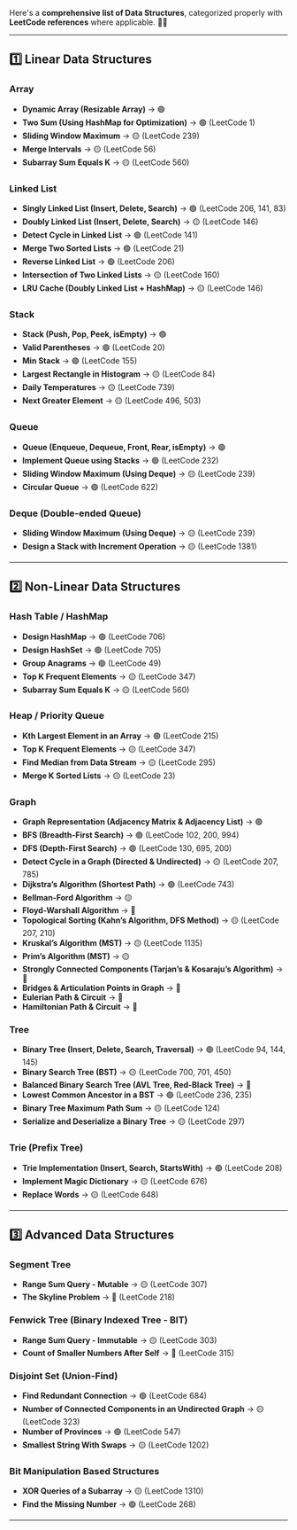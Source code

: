 Here's a **comprehensive list of Data Structures**, categorized properly with **LeetCode references** where applicable. 🚀🔥  

---

## **1️⃣ Linear Data Structures**
### **Array**
- **Dynamic Array (Resizable Array)** → 🟢  
- **Two Sum (Using HashMap for Optimization)** → 🟢 (LeetCode 1)  
- **Sliding Window Maximum** → 🟡 (LeetCode 239)  
- **Merge Intervals** → 🟡 (LeetCode 56)  
- **Subarray Sum Equals K** → 🟡 (LeetCode 560)  

### **Linked List**
- **Singly Linked List (Insert, Delete, Search)** → 🟢 (LeetCode 206, 141, 83)  
- **Doubly Linked List (Insert, Delete, Search)** → 🟡 (LeetCode 146)  
- **Detect Cycle in Linked List** → 🟢 (LeetCode 141)  
- **Merge Two Sorted Lists** → 🟢 (LeetCode 21)  
- **Reverse Linked List** → 🟢 (LeetCode 206)  
- **Intersection of Two Linked Lists** → 🟡 (LeetCode 160)  
- **LRU Cache (Doubly Linked List + HashMap)** → 🟡 (LeetCode 146)  

### **Stack**
- **Stack (Push, Pop, Peek, isEmpty)** → 🟢  
- **Valid Parentheses** → 🟢 (LeetCode 20)  
- **Min Stack** → 🟢 (LeetCode 155)  
- **Largest Rectangle in Histogram** → 🟡 (LeetCode 84)  
- **Daily Temperatures** → 🟡 (LeetCode 739)  
- **Next Greater Element** → 🟡 (LeetCode 496, 503)  

### **Queue**
- **Queue (Enqueue, Dequeue, Front, Rear, isEmpty)** → 🟢  
- **Implement Queue using Stacks** → 🟢 (LeetCode 232)  
- **Sliding Window Maximum (Using Deque)** → 🟡 (LeetCode 239)  
- **Circular Queue** → 🟢 (LeetCode 622)  

### **Deque (Double-ended Queue)**
- **Sliding Window Maximum (Using Deque)** → 🟡 (LeetCode 239)  
- **Design a Stack with Increment Operation** → 🟡 (LeetCode 1381)  

---

## **2️⃣ Non-Linear Data Structures**
### **Hash Table / HashMap**
- **Design HashMap** → 🟢 (LeetCode 706)  
- **Design HashSet** → 🟢 (LeetCode 705)  
- **Group Anagrams** → 🟢 (LeetCode 49)  
- **Top K Frequent Elements** → 🟡 (LeetCode 347)  
- **Subarray Sum Equals K** → 🟡 (LeetCode 560)  

### **Heap / Priority Queue**
- **Kth Largest Element in an Array** → 🟢 (LeetCode 215)  
- **Top K Frequent Elements** → 🟡 (LeetCode 347)  
- **Find Median from Data Stream** → 🟡 (LeetCode 295)  
- **Merge K Sorted Lists** → 🟡 (LeetCode 23)  

### **Graph**
- **Graph Representation (Adjacency Matrix & Adjacency List)** → 🟢  
- **BFS (Breadth-First Search)** → 🟢 (LeetCode 102, 200, 994)  
- **DFS (Depth-First Search)** → 🟢 (LeetCode 130, 695, 200)  
- **Detect Cycle in a Graph (Directed & Undirected)** → 🟡 (LeetCode 207, 785)  
- **Dijkstra’s Algorithm (Shortest Path)** → 🟢 (LeetCode 743)  
- **Bellman-Ford Algorithm** → 🟡  
- **Floyd-Warshall Algorithm** → 🔵  
- **Topological Sorting (Kahn’s Algorithm, DFS Method)** → 🟡 (LeetCode 207, 210)  
- **Kruskal’s Algorithm (MST)** → 🟡 (LeetCode 1135)  
- **Prim’s Algorithm (MST)** → 🟡  
- **Strongly Connected Components (Tarjan’s & Kosaraju’s Algorithm)** → 🔵  
- **Bridges & Articulation Points in Graph** → 🔵  
- **Eulerian Path & Circuit** → 🔵  
- **Hamiltonian Path & Circuit** → 🔵  

### **Tree**
- **Binary Tree (Insert, Delete, Search, Traversal)** → 🟢 (LeetCode 94, 144, 145)  
- **Binary Search Tree (BST)** → 🟡 (LeetCode 700, 701, 450)  
- **Balanced Binary Search Tree (AVL Tree, Red-Black Tree)** → 🔵  
- **Lowest Common Ancestor in a BST** → 🟢 (LeetCode 236, 235)  
- **Binary Tree Maximum Path Sum** → 🟡 (LeetCode 124)  
- **Serialize and Deserialize a Binary Tree** → 🟡 (LeetCode 297)  

### **Trie (Prefix Tree)**
- **Trie Implementation (Insert, Search, StartsWith)** → 🟢 (LeetCode 208)  
- **Implement Magic Dictionary** → 🟡 (LeetCode 676)  
- **Replace Words** → 🟡 (LeetCode 648)  

---

## **3️⃣ Advanced Data Structures**
### **Segment Tree**
- **Range Sum Query - Mutable** → 🟡 (LeetCode 307)  
- **The Skyline Problem** → 🔵 (LeetCode 218)  

### **Fenwick Tree (Binary Indexed Tree - BIT)**
- **Range Sum Query - Immutable** → 🟡 (LeetCode 303)  
- **Count of Smaller Numbers After Self** → 🔵 (LeetCode 315)  

### **Disjoint Set (Union-Find)**
- **Find Redundant Connection** → 🟢 (LeetCode 684)  
- **Number of Connected Components in an Undirected Graph** → 🟡 (LeetCode 323)  
- **Number of Provinces** → 🟢 (LeetCode 547)  
- **Smallest String With Swaps** → 🟡 (LeetCode 1202)  

### **Bit Manipulation Based Structures**
- **XOR Queries of a Subarray** → 🟡 (LeetCode 1310)  
- **Find the Missing Number** → 🟢 (LeetCode 268)  

---

